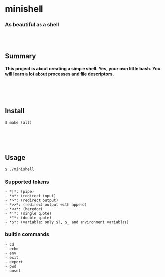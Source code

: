 # minishell
### As beautiful as a shell
<br/><br/>

## Summary
#### This project is about creating a simple shell. Yes, your own little bash. You will learn a lot about processes and file descriptors.
<br/><br/><br/>

## Install
	$ make (all)
<br/><br/><br/>

## Usage
	$ ./minishell

### Supported tokens
	- *|*: (pipe)
	- *<*: (redirect input)
	- *>*: (redirect output)
	- *>>*: (redirect output with append)
	- *<<*: (heredoc)
	- *'*: (single quote)
	- *"*: (double quote)
	- *$*: (variable: only $?, $_ and environment variables)

### builtin commands
	- cd
	- echo
	- env
	- exit
	- export
	- pwd
	- unset